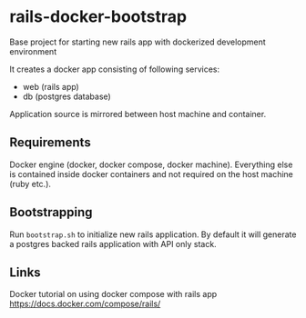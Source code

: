 # rails-docker-bootstrap

Base project for starting new rails app with dockerized development environment

It creates a docker app consisting of following services:
- web (rails app)
- db (postgres database)

Application source is mirrored between host machine and container.

## Requirements

Docker engine (docker, docker compose, docker machine). Everything else is contained inside docker containers and not required on the host machine (ruby etc.).

## Bootstrapping

Run `bootstrap.sh` to initialize new rails application. By default it will generate a postgres backed rails application with API only stack.

## Links

Docker tutorial on using docker compose with rails app https://docs.docker.com/compose/rails/
